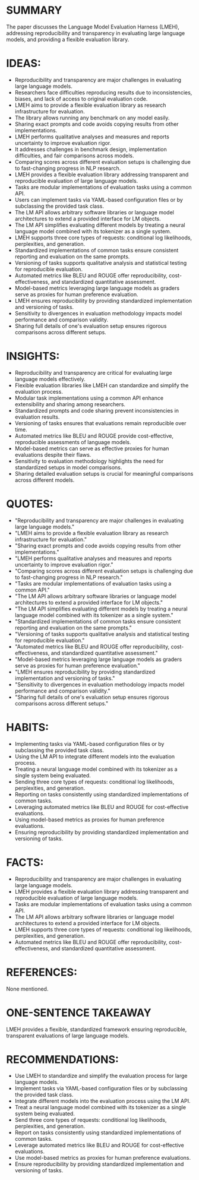 # SUMMARY
The paper discusses the Language Model Evaluation Harness (LMEH), addressing reproducibility and transparency in evaluating large language models, and providing a flexible evaluation library.

# IDEAS:
- Reproducibility and transparency are major challenges in evaluating large language models.
- Researchers face difficulties reproducing results due to inconsistencies, biases, and lack of access to original evaluation code.
- LMEH aims to provide a flexible evaluation library as research infrastructure for evaluation.
- The library allows running any benchmark on any model easily.
- Sharing exact prompts and code avoids copying results from other implementations.
- LMEH performs qualitative analyses and measures and reports uncertainty to improve evaluation rigor.
- It addresses challenges in benchmark design, implementation difficulties, and fair comparisons across models.
- Comparing scores across different evaluation setups is challenging due to fast-changing progress in NLP research.
- LMEH provides a flexible evaluation library addressing transparent and reproducible evaluation of large language models.
- Tasks are modular implementations of evaluation tasks using a common API.
- Users can implement tasks via YAML-based configuration files or by subclassing the provided task class.
- The LM API allows arbitrary software libraries or language model architectures to extend a provided interface for LM objects.
- The LM API simplifies evaluating different models by treating a neural language model combined with its tokenizer as a single system.
- LMEH supports three core types of requests: conditional log likelihoods, perplexities, and generation.
- Standardized implementations of common tasks ensure consistent reporting and evaluation on the same prompts.
- Versioning of tasks supports qualitative analysis and statistical testing for reproducible evaluation.
- Automated metrics like BLEU and ROUGE offer reproducibility, cost-effectiveness, and standardized quantitative assessment.
- Model-based metrics leveraging large language models as graders serve as proxies for human preference evaluation.
- LMEH ensures reproducibility by providing standardized implementation and versioning of tasks.
- Sensitivity to divergences in evaluation methodology impacts model performance and comparison validity.
- Sharing full details of one's evaluation setup ensures rigorous comparisons across different setups.

# INSIGHTS:
- Reproducibility and transparency are critical for evaluating large language models effectively.
- Flexible evaluation libraries like LMEH can standardize and simplify the evaluation process.
- Modular task implementations using a common API enhance extensibility and sharing among researchers.
- Standardized prompts and code sharing prevent inconsistencies in evaluation results.
- Versioning of tasks ensures that evaluations remain reproducible over time.
- Automated metrics like BLEU and ROUGE provide cost-effective, reproducible assessments of language models.
- Model-based metrics can serve as effective proxies for human evaluations despite their flaws.
- Sensitivity to evaluation methodology highlights the need for standardized setups in model comparisons.
- Sharing detailed evaluation setups is crucial for meaningful comparisons across different models.

# QUOTES:
- "Reproducibility and transparency are major challenges in evaluating large language models."
- "LMEH aims to provide a flexible evaluation library as research infrastructure for evaluation."
- "Sharing exact prompts and code avoids copying results from other implementations."
- "LMEH performs qualitative analyses and measures and reports uncertainty to improve evaluation rigor."
- "Comparing scores across different evaluation setups is challenging due to fast-changing progress in NLP research."
- "Tasks are modular implementations of evaluation tasks using a common API."
- "The LM API allows arbitrary software libraries or language model architectures to extend a provided interface for LM objects."
- "The LM API simplifies evaluating different models by treating a neural language model combined with its tokenizer as a single system."
- "Standardized implementations of common tasks ensure consistent reporting and evaluation on the same prompts."
- "Versioning of tasks supports qualitative analysis and statistical testing for reproducible evaluation."
- "Automated metrics like BLEU and ROUGE offer reproducibility, cost-effectiveness, and standardized quantitative assessment."
- "Model-based metrics leveraging large language models as graders serve as proxies for human preference evaluation."
- "LMEH ensures reproducibility by providing standardized implementation and versioning of tasks."
- "Sensitivity to divergences in evaluation methodology impacts model performance and comparison validity."
- "Sharing full details of one's evaluation setup ensures rigorous comparisons across different setups."

# HABITS:
- Implementing tasks via YAML-based configuration files or by subclassing the provided task class.
- Using the LM API to integrate different models into the evaluation process.
- Treating a neural language model combined with its tokenizer as a single system being evaluated.
- Sending three core types of requests: conditional log likelihoods, perplexities, and generation.
- Reporting on tasks consistently using standardized implementations of common tasks.
- Leveraging automated metrics like BLEU and ROUGE for cost-effective evaluations.
- Using model-based metrics as proxies for human preference evaluations.
- Ensuring reproducibility by providing standardized implementation and versioning of tasks.

# FACTS:
- Reproducibility and transparency are major challenges in evaluating large language models.
- LMEH provides a flexible evaluation library addressing transparent and reproducible evaluation of large language models.
- Tasks are modular implementations of evaluation tasks using a common API.
- The LM API allows arbitrary software libraries or language model architectures to extend a provided interface for LM objects.
- LMEH supports three core types of requests: conditional log likelihoods, perplexities, and generation.
- Automated metrics like BLEU and ROUGE offer reproducibility, cost-effectiveness, and standardized quantitative assessment.

# REFERENCES:
None mentioned.

# ONE-SENTENCE TAKEAWAY
LMEH provides a flexible, standardized framework ensuring reproducible, transparent evaluations of large language models.

# RECOMMENDATIONS:
- Use LMEH to standardize and simplify the evaluation process for large language models.
- Implement tasks via YAML-based configuration files or by subclassing the provided task class.
- Integrate different models into the evaluation process using the LM API.
- Treat a neural language model combined with its tokenizer as a single system being evaluated.
- Send three core types of requests: conditional log likelihoods, perplexities, and generation.
- Report on tasks consistently using standardized implementations of common tasks.
- Leverage automated metrics like BLEU and ROUGE for cost-effective evaluations.
- Use model-based metrics as proxies for human preference evaluations.
- Ensure reproducibility by providing standardized implementation and versioning of tasks.